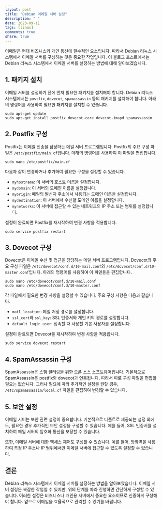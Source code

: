 ```yaml
---
layout: post
title: "Debian 이메일 서버 설정"
description: " "
date: 2023-09-11
tags: [linux]
comments: true
share: true
---
```


이메일은 현대 비즈니스와 개인 통신에 필수적인 요소입니다. 따라서 Debian 리눅스 시스템에서 이메일 서버를 구성하는 것은 중요한 작업입니다. 이 블로그 포스트에서는 Debian 리눅스 시스템에서 이메일 서버를 설정하는 방법에 대해 알아보겠습니다.

## 1. 패키지 설치

이메일 서버를 설정하기 전에 먼저 필요한 패키지를 설치해야 합니다. Debian 리눅스 시스템에서는 `postfix`, `dovecot`, `spamassassin` 등의 패키지를 설치해야 합니다. 아래의 명령어를 사용하여 필요한 패키지를 설치할 수 있습니다.

```
sudo apt-get update
sudo apt-get install postfix dovecot-core dovecot-imapd spamassassin
```

## 2. Postfix 구성

Postfix는 이메일 전송을 담당하는 메일 서버 프로그램입니다. Postfix의 주요 구성 파일은 `/etc/postfix/main.cf`입니다. 아래의 명령어를 사용하여 이 파일을 편집합니다.

```
sudo nano /etc/postfix/main.cf
```

다음과 같이 변경하거나 추가하여 필요한 구성을 설정할 수 있습니다.

- `myhostname`: 이 서버의 호스트 이름을 설정합니다.
- `mydomain`: 이 서버의 도메인 이름을 설정합니다.
- `myorigin`: 메일의 발신자 주소에서 사용되는 도메인 이름을 설정합니다.
- `mydestination`: 이 서버에서 수신할 도메인 이름을 설정합니다.
- `mynetworks`: 이 서버에 접근할 수 있는 네트워크의 IP 주소 또는 범위를 설정합니다.

설정이 완료되면 Postfix를 재시작하여 변경 사항을 적용합니다.

```
sudo service postfix restart
```

## 3. Dovecot 구성

Dovecot은 이메일 수신 및 접근을 담당하는 메일 서버 프로그램입니다. Dovecot의 주요 구성 파일은 `/etc/dovecot/conf.d/10-mail.conf`와 `/etc/dovecot/conf.d/10-master.conf`입니다. 아래의 명령어를 사용하여 이 파일들을 편집합니다.

```
sudo nano /etc/dovecot/conf.d/10-mail.conf
sudo nano /etc/dovecot/conf.d/10-master.conf
```

각 파일에서 필요한 변경 사항을 설정할 수 있습니다. 주요 구성 사항은 다음과 같습니다.

- `mail_location`: 메일 저장 경로를 설정합니다.
- `ssl_cert`와 `ssl_key`: SSL 인증서와 개인 키의 경로를 설정합니다.
- `default_login_user`: 접속할 때 사용할 기본 사용자를 설정합니다.

설정이 완료되면 Dovecot을 재시작하여 변경 사항을 적용합니다.

```
sudo service dovecot restart
```

## 4. SpamAssassin 구성

SpamAssassin은 스팸 필터링을 위한 오픈 소스 소프트웨어입니다. 기본적으로 SpamAssassin은 postfix와 dovecot과 연동됩니다. 따라서 따로 구성 파일을 편집할 필요는 없습니다. 그러나 필요에 따라 추가적인 설정을 원할 경우, `/etc/spamassassin/local.cf` 파일을 편집하여 변경할 수 있습니다.

## 5. 보안 설정

이메일 서버는 보안 관련 설정이 중요합니다. 기본적으로 디폴트로 제공되는 설정 외에도, 필요한 경우 추가적인 보안 설정을 구성할 수 있습니다. 예를 들어, SSL 인증서를 설치하여 메일 서버의 암호화 통신을 보장할 수 있습니다.

또한, 이메일 서버에 대한 액세스 제어도 구성할 수 있습니다. 예를 들어, 방화벽을 사용하여 특정 IP 주소나 IP 범위에서만 이메일 서버에 접근할 수 있도록 설정할 수 있습니다.

## 결론

Debian 리눅스 시스템에서 이메일 서버를 설정하는 방법을 알아보았습니다. 이메일 서버 설정은 복잡한 작업일 수 있지만, 위의 단계를 따라 진행하면 간단하게 구성할 수 있습니다. 이러한 설정은 비즈니스나 개인용 서버에서 중요한 요소이므로 신중하게 구성해야 합니다. 앞으로 이메일을 효율적으로 관리할 수 있기를 바랍니다.